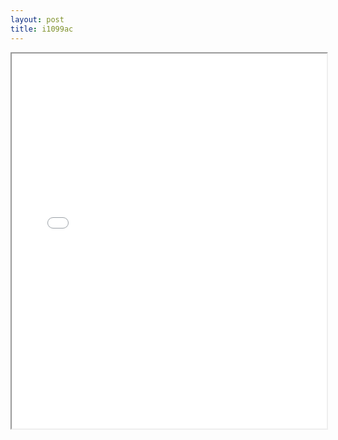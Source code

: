 ```yaml
---
layout: post
title: i1099ac
---
```


<div class="pdf-container">
<iframe src="/ea/assets/pdfs/i1099ac.pdf" height="600" width="100%" allowFullScreen="true"></iframe>
</div>

